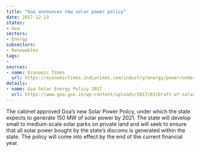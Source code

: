 ```yaml
---
title: "Goa announces new solar power policy"
date: 2017-12-13
states:
- Goa
sectors:
- Energy
subsectors:
- Renewables
tags:
- 
sources:
- name: Economic Times
  url: https://economictimes.indiatimes.com/industry/energy/power/under-new-solar-policy-goa-eyes-to-produce-150-mw-power-by-2021/articleshow/61948353.cms
details:
- name: Goa Solar Energy Policy 2017
  url: https://www.goa.gov.in/wp-content/uploads/2017/03/Draft-of-solar-policy-for-Goa-2017.pdf
---
```


The cabinet approved Goa’s new Solar Power Policy, under which the state expects to generate 150 MW of solar power by 2021. The state will develop small to medium-scale solar parks on private land and will seek to ensure that all solar power bought by the state’s discoms is generated within the state. The policy will come into effect by the end of the current financial year. 
